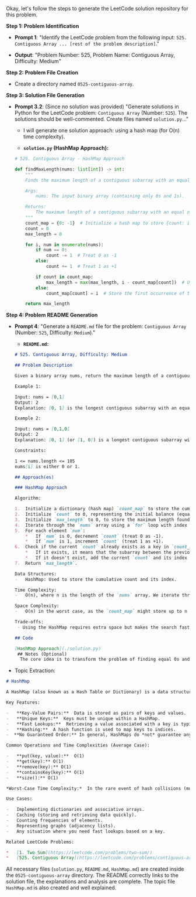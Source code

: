 Okay, let's follow the steps to generate the LeetCode solution repository for this problem.

**Step 1: Problem Identification**

*   **Prompt 1**: "Identify the LeetCode problem from the following input: `525. Contiguous Array ... [rest of the problem description]`."

*   **Output**: "Problem Number: 525, Problem Name: Contiguous Array, Difficulty: Medium"

**Step 2: Problem File Creation**

*   Create a directory named `0525-contiguous-array`.

**Step 3: Solution File Generation**

*   **Prompt 3.2**: (Since no solution was provided) "Generate solutions in Python for the LeetCode problem: `Contiguous Array` (Number: `525`). The solutions should be well-commented. Create files named `solution.py`..."

    *   I will generate one solution approach: using a hash map (for O(n) time complexity).

    *   **`solution.py` (HashMap Approach):**

    ```python
    # 525. Contiguous Array - HashMap Approach

    def findMaxLength(nums: list[int]) -> int:
        """
        Finds the maximum length of a contiguous subarray with an equal number of 0 and 1.

        Args:
            nums: The input binary array (containing only 0s and 1s).

        Returns:
            The maximum length of a contiguous subarray with an equal number of 0 and 1.
        """
        count_map = {0: -1}  # Initialize a hash map to store {count: index}
        count = 0
        max_length = 0

        for i, num in enumerate(nums):
            if num == 0:
                count -= 1  # Treat 0 as -1
            else:
                count += 1  # Treat 1 as +1

            if count in count_map:
                max_length = max(max_length, i - count_map[count])  # Update max_length
            else:
                count_map[count] = i  # Store the first occurrence of this count

        return max_length
    ```

**Step 4: Problem README Generation**

*   **Prompt 4**: "Generate a `README.md` file for the problem: `Contiguous Array` (Number: `525`, Difficulty: `Medium`)."

    *   **`README.md`:**

    ```markdown
    # 525. Contiguous Array, Difficulty: Medium

    ## Problem Description

    Given a binary array nums, return the maximum length of a contiguous subarray with an equal number of 0 and 1.

    Example 1:

    Input: nums = [0,1]
    Output: 2
    Explanation: [0, 1] is the longest contiguous subarray with an equal number of 0 and 1.

    Example 2:

    Input: nums = [0,1,0]
    Output: 2
    Explanation: [0, 1] (or [1, 0]) is a longest contiguous subarray with equal number of 0 and 1.

    Constraints:

    1 <= nums.length <= 105
    nums[i] is either 0 or 1.

    ## Approach(es)

    ### HashMap Approach

    Algorithm:

    1.  Initialize a dictionary (hash map) `count_map` to store the cumulative count of (1s - 0s) as keys and their corresponding indices as values.  We initialize it with `{0: -1}`.  This handles the case where a subarray starting from the beginning has an equal number of 0s and 1s.
    2.  Initialize `count` to 0, representing the initial balance (equal number of 0s and 1s).
    3.  Initialize `max_length` to 0, to store the maximum length found so far.
    4.  Iterate through the `nums` array using a `for` loop with index `i`.
    5.  For each element `num`:
        *   If `num` is 0, decrement `count` (treat 0 as -1).
        *   If `num` is 1, increment `count` (treat 1 as +1).
    6.  Check if the current `count` already exists as a key in `count_map`:
        *   If it exists, it means that the subarray between the previous occurrence of this `count` and the current index `i` has an equal number of 0s and 1s. Calculate the length of this subarray (`i - count_map[count]`) and update `max_length` if this length is greater.
        *   If it doesn't exist, add the current `count` and its index `i` to `count_map`. This stores the *first* occurrence of this particular count.
    7.  Return `max_length`.

    Data Structures:
    -   HashMap: Used to store the cumulative count and its index.

    Time Complexity:
    -   O(n), where n is the length of the `nums` array. We iterate through the array once.

    Space Complexity:
    -   O(n) in the worst case, as the `count_map` might store up to n distinct counts.  In the best case where all elements are the same, the space complexity would be O(1).

    Trade-offs:
     - Using the HashMap requires extra space but makes the search faster and lead to linear time complexity.

    ## Code

    [HashMap Approach](./solution.py)
     ## Notes (Optional)
      The core idea is to transform the problem of finding equal 0s and 1s into finding a subarray with a sum of 0 (by treating 0s as -1s). The HashMap efficiently tracks the cumulative sums and their indices, allowing us to quickly determine the length of subarrays with a sum of 0.

    ```
- Topic Extraction:
 ```markdown
 # HashMap

 A HashMap (also known as a Hash Table or Dictionary) is a data structure that stores key-value pairs.  It uses a hash function to compute an index (hash code) for each key, and this index is used to determine where to store the corresponding value in the underlying data structure (usually an array).

 Key Features:

 -   **Key-Value Pairs:**  Data is stored as pairs of keys and values.
 -   **Unique Keys:**  Keys must be unique within a HashMap.
 -   **Fast Lookups:**  Retrieving a value associated with a key is typically very fast, on average O(1).
 -   **Hashing:**  A hash function is used to map keys to indices.
 -  **No Guaranteed Order:** In general, HashMaps do *not* guarantee any particular order of the key-value pairs.

 Common Operations and Time Complexities (Average Case):

 -   **put(key, value):**  O(1)
 -   **get(key):** O(1)
 -   **remove(key):** O(1)
 -   **containsKey(key):** O(1)
 -   **size():** O(1)

 *Worst-Case Time Complexity:*  In the rare event of hash collisions (multiple keys mapping to the same index), the time complexity for operations like `get`, `put`, and `remove` can degrade to O(n) in the worst case, where n is the number of elements.  However, good hash functions and techniques like chaining or open addressing minimize collisions, making the average case O(1) highly likely.

 Use Cases:

 -   Implementing dictionaries and associative arrays.
 -   Caching (storing and retrieving data quickly).
 -   Counting frequencies of elements.
 -   Representing graphs (adjacency lists).
 -   Any situation where you need fast lookups based on a key.

 Related LeetCode Problems:

 *   [1. Two Sum](https://leetcode.com/problems/two-sum/)
 *   [525. Contiguous Array](https://leetcode.com/problems/contiguous-array/)

 ```
All necessary files (`solution.py`, `README.md`, `HashMap.md`) are created inside the `0525-contiguous-array` directory. The README correctly links to the solution file, the explanations and analysis are complete. The topic file `HashMap.md` is also created and well explained.

